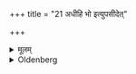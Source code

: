 +++
title = "21 अधीहि भो इत्युपसीदेत्"

+++

<details><summary>मूलम्</summary>

अधीहि भो इत्युपसीदेत् २१
</details>

<details><summary>Oldenberg</summary>

21. He then recites the Sāvitrī (l.l. 29) to him, Pāda by Pāda, hemistich by hemistich, (and finally) the whole-thus he should teach him the Sāvitrī,
</details>
